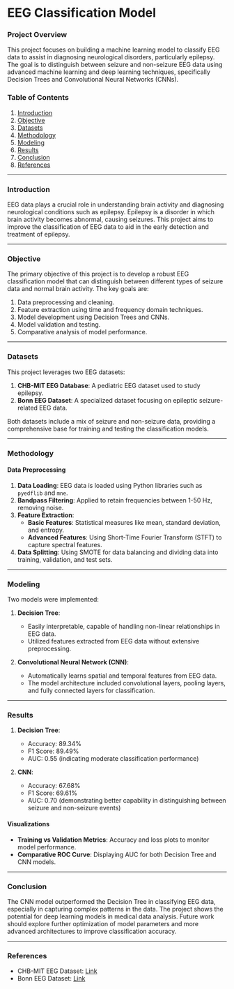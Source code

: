 # EEG Classification Model

### Project Overview
This project focuses on building a machine learning model to classify EEG data to assist in diagnosing neurological disorders, particularly epilepsy. The goal is to distinguish between seizure and non-seizure EEG data using advanced machine learning and deep learning techniques, specifically Decision Trees and Convolutional Neural Networks (CNNs).

### Table of Contents
1. [Introduction](#introduction)
2. [Objective](#objective)
3. [Datasets](#datasets)
4. [Methodology](#methodology)
5. [Modeling](#modeling)
6. [Results](#results)
7. [Conclusion](#conclusion)
8. [References](#references)

---

### Introduction
EEG data plays a crucial role in understanding brain activity and diagnosing neurological conditions such as epilepsy. Epilepsy is a disorder in which brain activity becomes abnormal, causing seizures. This project aims to improve the classification of EEG data to aid in the early detection and treatment of epilepsy.

---

### Objective
The primary objective of this project is to develop a robust EEG classification model that can distinguish between different types of seizure data and normal brain activity. The key goals are:
1. Data preprocessing and cleaning.
2. Feature extraction using time and frequency domain techniques.
3. Model development using Decision Trees and CNNs.
4. Model validation and testing.
5. Comparative analysis of model performance.

---

### Datasets
This project leverages two EEG datasets:
1. **CHB-MIT EEG Database**: A pediatric EEG dataset used to study epilepsy.
2. **Bonn EEG Dataset**: A specialized dataset focusing on epileptic seizure-related EEG data.

Both datasets include a mix of seizure and non-seizure data, providing a comprehensive base for training and testing the classification models.

---

### Methodology
#### Data Preprocessing
1. **Data Loading**: EEG data is loaded using Python libraries such as `pyedflib` and `mne`.
2. **Bandpass Filtering**: Applied to retain frequencies between 1-50 Hz, removing noise.
3. **Feature Extraction**:
   - **Basic Features**: Statistical measures like mean, standard deviation, and entropy.
   - **Advanced Features**: Using Short-Time Fourier Transform (STFT) to capture spectral features.
4. **Data Splitting**: Using SMOTE for data balancing and dividing data into training, validation, and test sets.

---

### Modeling
Two models were implemented:
1. **Decision Tree**:
   - Easily interpretable, capable of handling non-linear relationships in EEG data.
   - Utilized features extracted from EEG data without extensive preprocessing.
   
2. **Convolutional Neural Network (CNN)**:
   - Automatically learns spatial and temporal features from EEG data.
   - The model architecture included convolutional layers, pooling layers, and fully connected layers for classification.

---

### Results
1. **Decision Tree**:
   - Accuracy: 89.34%
   - F1 Score: 89.49%
   - AUC: 0.55 (indicating moderate classification performance)

2. **CNN**:
   - Accuracy: 67.68%
   - F1 Score: 69.61%
   - AUC: 0.70 (demonstrating better capability in distinguishing between seizure and non-seizure events)

#### Visualizations
- **Training vs Validation Metrics**: Accuracy and loss plots to monitor model performance.
- **Comparative ROC Curve**: Displaying AUC for both Decision Tree and CNN models.

---

### Conclusion
The CNN model outperformed the Decision Tree in classifying EEG data, especially in capturing complex patterns in the data. The project shows the potential for deep learning models in medical data analysis. Future work should explore further optimization of model parameters and more advanced architectures to improve classification accuracy.

---

### References
- CHB-MIT EEG Dataset: [Link](https://physionet.org/content/chbmit/1.0.0/)
- Bonn EEG Dataset: [Link](https://epilepsy.uni-freiburg.de/)

